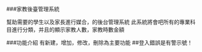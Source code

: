 ###家教後臺管理系統

幫助需要的學生以及家長進行媒合，的後台管理系統
此系統將會吧所有的專業科目進行分類，并且的顯示家教人數，家教時數金額

###功能介紹
有新建，增加，修改，刪除為主要功能
##登入錯誤是有警示號！
